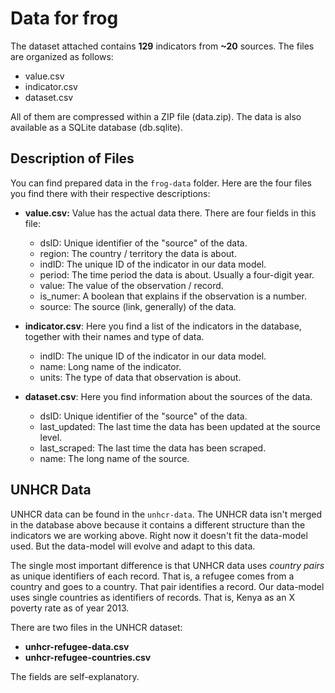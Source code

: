 Data for frog
=============

The dataset attached contains **129** indicators from **~20** sources. The files are organized as follows:

- value.csv
- indicator.csv
- dataset.csv

All of them are compressed within a ZIP file (data.zip). The data is also available as a SQLite database (db.sqlite).


Description of Files
--------------------
You can find prepared data in the `frog-data` folder. Here are the four files you find there with their respective descriptions:

- **value.csv:** Value has the actual data there. There are four fields in this file:
  - dsID: Unique identifier of the "source" of the data.
  - region: The country / territory the data is about.
  - indID: The unique ID of the indicator in our data model.
  - period: The time period the data is about. Usually a four-digit year.
  - value: The value of the observation / record.
  - is_numer: A boolean that explains if the observation is a number.
  - source: The source (link, generally) of the data.

- **indicator.csv**: Here you find a list of the indicators in the database, together with their names and type of data.
  - indID: The unique ID of the indicator in our data model.
  - name: Long name of the indicator.
  - units: The type of data that observation is about.

- **dataset.csv**: Here you find information about the sources of the data.
  - dsID: Unique identifier of the "source" of the data.
  - last_updated: The last time the data has been updated at the source level.
  - last_scraped: The last time the data has been scraped.
  - name: The long name of the source.


UNHCR Data
----------
UNHCR data can be found in the `unhcr-data`. The UNHCR data isn't merged in the database above because it contains a different structure than the indicators we are working above. Right now it doesn't fit the data-model used. But the data-model will evolve and adapt to this data.

The single most important difference is that UNHCR data uses *country pairs* as unique identifiers of each record. That is, a refugee comes from a country and goes to a country. That pair identifies a record. Our data-model uses single countries as identifiers of records. That is, Kenya as an X poverty rate as of year 2013.

There are two files in the UNHCR dataset:

- **unhcr-refugee-data.csv**
- **unhcr-refugee-countries.csv**

The fields are self-explanatory.


